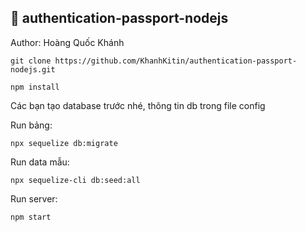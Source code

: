 ## 🎉 authentication-passport-nodejs
Author: Hoàng Quốc Khánh

```
git clone https://github.com/KhanhKitin/authentication-passport-nodejs.git

npm install
```

Các bạn tạo database trước nhé, thông tin db trong file config

Run bảng:  
```
npx sequelize db:migrate 
```

Run data mẫu: 
```
npx sequelize-cli db:seed:all
```
Run server: 
```
npm start
```


